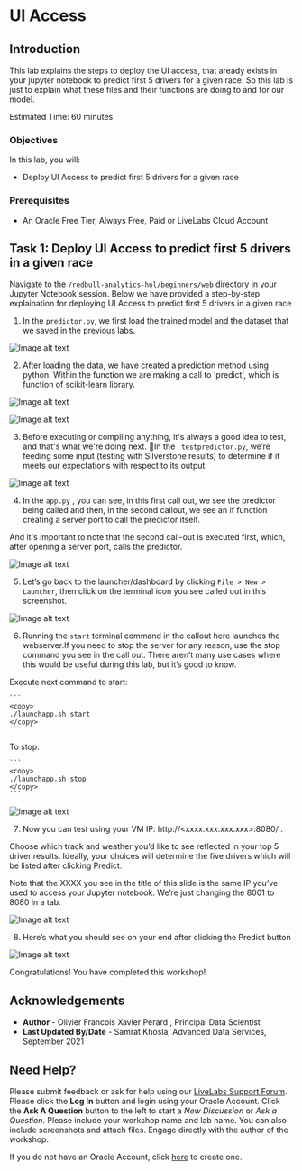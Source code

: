 # UI Access 

## Introduction

This lab explains the steps to deploy the UI access, that aready exists in your jupyter notebook to predict first 5 drivers for a given race. So this lab is just to explain what these files and their functions are doing to and for our model.      

Estimated Time: 60 minutes

### Objectives

In this lab, you will:
* Deploy UI Access to predict first 5 drivers for a given race

### Prerequisites

* An Oracle Free Tier, Always Free, Paid or LiveLabs Cloud Account


## **Task 1**: Deploy UI Access to predict first 5 drivers in a given race

Navigate to the ``` /redbull-analytics-hol/beginners/web ``` directory in your Jupyter Notebook session. Below we have provided a step-by-step explaination for deploying UI Access to predict first 5 drivers in a given race

1. In the ``` predictor.py ```, we first load the trained model and the dataset that we saved in the previous labs. 

  ![Image alt text](images/picture1.png)


2. After loading the data, we have created a prediction method using python. Within the function we are making a call to 'predict', which is function of scikit-learn library. 

  ![Image alt text](images/picture8.png)

  ![Image alt text](images/picture9.png)

3. Before executing or compiling anything, it's always a good idea to test, and that's what we're doing next. In the ``` testpredictor.py```, we’re feeding some input (testing with Silverstone results) to determine if it meets our expectations with respect to its output. 

  ![Image alt text](images/picture2.png)

4. In the ``` app.py ``` , you can see, in this first call out, we see the predictor being called and then, in the second callout, we see an if function creating a server port to call the predictor itself.

  And it's important to note that the second call-out is executed first, which, after opening a server port, calls the predictor. 

  ![Image alt text](images/picture3.png)

5. Let’s go back to the launcher/dashboard by clicking ```File > New > Launcher```, then click on the terminal icon you see called out in this screenshot. 

  ![Image alt text](images/picture3.png)

6. Running the `start` terminal command in the callout here launches the webserver.If you need to stop the server for any reason, use the stop command you see in the call out. There aren’t many use cases where this would be useful during this lab, but it’s good to know.


  Execute next command to start:

    ```
    <copy>
    ./launchapp.sh start
    </copy>
    ```

  To stop:

    ```
    <copy>
    ./launchapp.sh stop
    </copy>
    ```

  ![Image alt text](images/picture5.png)

7. Now you can test using your VM IP: http://<xxxx.xxx.xxx.xxx>:8080/ . 

  Choose which track and weather you’d like to see reflected in your top 5 driver results. Ideally, your choices will determine the five drivers which will be listed after clicking Predict.

  Note that the XXXX you see in the title of this slide is the same IP you’ve used to access your Jupyter notebook. We’re just changing the 8001 to 8080 in a tab.

  ![Image alt text](images/picture6.png)

8. Here’s what you should see on your end after clicking the Predict button
  
  ![Image alt text](images/picture7.png)


Congratulations! You have completed this workshop!


## Acknowledgements
* **Author** - Olivier Francois Xavier Perard , Principal Data Scientist
* **Last Updated By/Date** - Samrat Khosla, Advanced Data Services, September 2021

## Need Help?
Please submit feedback or ask for help using our [LiveLabs Support Forum](https://community.oracle.com/tech/developers/categories/livelabsdiscussions). Please click the **Log In** button and login using your Oracle Account. Click the **Ask A Question** button to the left to start a *New Discussion* or *Ask a Question*.  Please include your workshop name and lab name.  You can also include screenshots and attach files.  Engage directly with the author of the workshop.

If you do not have an Oracle Account, click [here](https://profile.oracle.com/myprofile/account/create-account.jspx) to create one.

